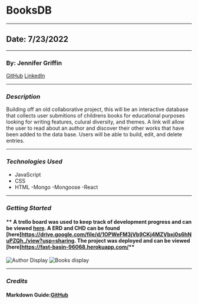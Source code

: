 # BooksDB

---

## Date: 7/23/2022

---

### By: Jennifer Griffin

[GitHub](https://github.com/jengriffin) [LinkedIn](https://www.linkedin.com/in/jennifer-griffin-1223211b8/)

---

### **_Description_**

Building off an old collaborative project, this will be an interactive database that collects user submitions of childrens books for educational purposes looking for writing features, culural diversity, and themes. A link will allow the user to read about an author and discover their other works that have been added to the data base. Users will be able to build, edit, and delete entries.

---

### **_Technologies Used_**

- JavaScript
- CSS
- HTML
  -Mongo
  -Mongoose
  -React

---

### **_Getting Started_**

#### ** A trello board was used to keep track of development progress and can be viewed [here](https://trello.com/invite/b/WlFBvX9n/f196c4886bb0e935149e7bbfb559cd0f/childerns-books). A ERD and CHD can be found [here]https://drive.google.com/file/d/1OPWeFM3jVb9CKj4MZVbxj0s6hNuPZQh_/view?usp=sharing. The project was deployed and can be viewed [here]https://fast-basin-96068.herokuapp.com/**

![Author Display](https://serving.photos.photobox.com/336285007e0d08c8aeff1e81196d5e752abed3bf692e15f510514ebc3b0df4ed82d56ef3.jpg)
![Books display](https://serving.photos.photobox.com/98108598b6a7fe5800df6d4d96b3c1f3029a8a1acb532d708fa4b17cfb07423e750d5a97.jpg)

---

### **_Credits_**

#### **Markdown Guide:[GitHub](https://github.com/jengriffin/u1_hw_markdown)**
